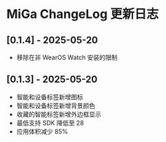 # MiGa ChangeLog 更新日志

## [0.1.4] - 2025-05-20

-   移除在非 WearOS Watch 安装的限制

## [0.1.3] - 2025-05-20

-   智能和设备标签新增图标
-   智能和设备标签新增背景颜色
-   收藏的智能标签新增外边框显示
-   最低支持 SDK 降低至 28
-   应用体积减少 85%
